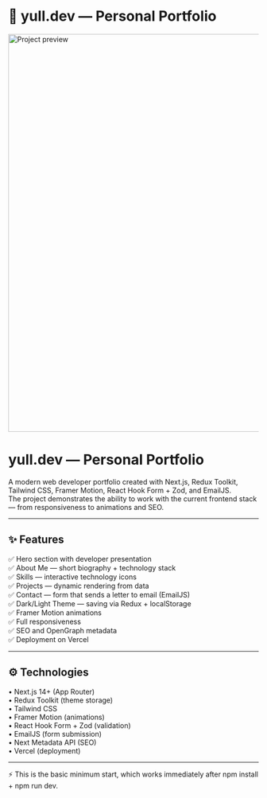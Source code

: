 # 💼 yull.dev — Personal Portfolio

<img src="/screenshot.png" width="800" alt="Project preview" />


# yull.dev — Personal Portfolio

A modern web developer portfolio created with Next.js, Redux Toolkit, Tailwind CSS, Framer Motion, React Hook Form + Zod, and EmailJS.  
The project demonstrates the ability to work with the current frontend stack — from responsiveness to animations and SEO.

---

## ✨ Features

✅ Hero section with developer presentation  
✅ About Me — short biography + technology stack  
✅ Skills — interactive technology icons  
✅ Projects — dynamic rendering from data  
✅ Contact — form that sends a letter to email (EmailJS)  
✅ Dark/Light Theme — saving via Redux + localStorage  
✅ Framer Motion animations  
✅ Full responsiveness  
✅ SEO and OpenGraph metadata  
✅ Deployment on Vercel

---

## ⚙️ Technologies

• Next.js 14+ (App Router)  
• Redux Toolkit (theme storage)  
• Tailwind CSS  
• Framer Motion (animations)  
• React Hook Form + Zod (validation)  
• EmailJS (form submission)  
• Next Metadata API (SEO)  
• Vercel (deployment)

---

⚡️ This is the basic minimum start, which works immediately after npm install + npm run dev.